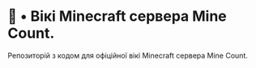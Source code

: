 # 📕 • Вікі Minecraft сервера Mine Count.

Репозиторій з кодом для офіційної вікі Minecraft сервера Mine Count.